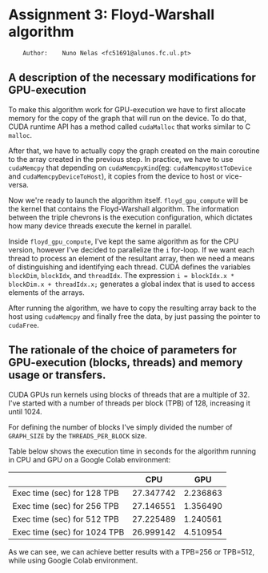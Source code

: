 # Assignment 3: Floyd-Warshall algorithm
```
    Author:    Nuno Nelas <fc51691@alunos.fc.ul.pt>
```


## A description of the necessary modifications for GPU-execution
To make this algorithm work for GPU-execution we have to first allocate memory
for the copy of the graph that will run on the device. To do that, CUDA runtime 
API has a method called `cudaMalloc` that works similar to C `malloc`.

After that, we have to actually copy the graph created on the main coroutine to the 
array created in the previous step. In practice, we have to use `cudaMemcpy` that 
depending on `cudaMemcpyKind`(eg: `cudaMemcpyHostToDevice` and 
`cudaMemcpyDeviceToHost`), it copies from the device to host or vice-versa.

Now we're ready to launch the algorithm itself. `floyd_gpu_compute` will be 
the kernel that contains the Floyd-Warshall algorithm. The information between 
the triple chevrons is the execution configuration, which dictates how many device 
threads execute the kernel in parallel.

Inside `floyd_gpu_compute`, I've kept the same algorithm as for the CPU version, 
however I've decided to parallelize the `i` for-loop. If we want each thread 
to process an element of the resultant array, then we need a means of 
distinguishing and identifying each thread. CUDA defines the variables 
`blockDim`, `blockIdx`, and `threadIdx`. The expression `i = blockIdx.x * 
blockDim.x + threadIdx.x;` generates a global index that is used to access 
elements of the arrays.

After running the algorithm, we have to copy the resulting array back to 
the host using `cudaMemcpy` and finally free the data, by just passing the 
pointer to `cudaFree`.

## The rationale of the choice of parameters for GPU-execution (blocks, threads) and memory usage or transfers.
CUDA GPUs run kernels using blocks of threads that are a multiple of 32. I've 
started with a number of threads per block (TPB) of 128, increasing it until 1024.

For defining the number of blocks I've simply divided the number of `GRAPH_SIZE` 
by the `THREADS_PER_BLOCK` size.

Table below shows the execution time in seconds for the algorithm running in CPU 
and GPU on a Google Colab environment:

|  | CPU | GPU |
| --- | --- | --- |
| Exec time (sec) for 128 TPB | 27.347742 | 2.236863 |
| Exec time (sec) for 256 TPB | 27.146551 | 1.356490 |
| Exec time (sec) for 512 TPB | 27.225489 | 1.240561 |
| Exec time (sec) for 1024 TPB | 26.999142 | 4.510954 |

As we can see, we can achieve better results with a TPB=256 or TPB=512, while using 
Google Colab environment.